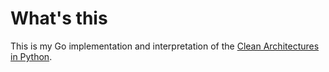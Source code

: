 # What's this
This is my Go implementation and interpretation of the [Clean Architectures in Python](http://www.pycabook.com).
